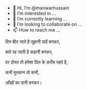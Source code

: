 - 👋 Hi, I’m @manwarhussain
- 👀 I’m interested in ...
- 🌱 I’m currently learning ...
- 💞️ I’m looking to collaborate on ...
- 📫 How to reach me ...

<!---
manwarhussain/manwarhussain is a ✨ special ✨ repository because its `README.md` (this file) appears on your GitHub profile.
You can click the Preview link to take a look at your changes.
--->दिन बीत जाते है सुहानी यादें बनकर,

बाते रह जाती है कहानी बनकर,

पर दोस्त तो हमेशा दिल के करीब रहते है,

कभी मुस्कान तो कभी,

आँखों का पानी बनकर।


